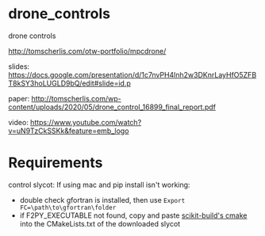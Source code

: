 # drone_controls
drone controls

http://tomscherlis.com/otw-portfolio/mpcdrone/

slides: https://docs.google.com/presentation/d/1c7nvPH4lnh2w3DKnrLayHfO5ZFBT8kSY3hoLUGLD9bQ/edit#slide=id.p

paper: http://tomscherlis.com/wp-content/uploads/2020/05/drone_control_16899_final_report.pdf

video: https://www.youtube.com/watch?v=uN9TzCkSSKk&feature=emb_logo



# Requirements
control
slycot:
If using mac and pip install isn't working:
- double check gfortran is installed, then use ```Export FC=\path\to\gfortran\folder```
- if F2PY_EXECUTABLE not found, copy and paste [scikit-build's cmake](https://github.com/scikit-build/scikit-build/blob/master/skbuild/resources/cmake/FindF2PY.cmake) into the CMakeLists.txt of the downloaded slycot
